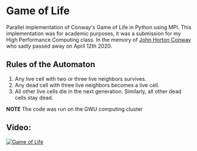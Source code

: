 # Game of Life
Parallel implementation of Conway's Game of Life in Python using MPI. This implementation was for academic purposes, it was a submission for my High Performance Computing class.  In the memory of [John Horton Conway](https://en.wikipedia.org/wiki/John_Horton_Conway) who sadly passed away on April 12th 2020.

## Rules of the Automaton
1. Any live cell with two or three live neighbors survives.
2. Any dead cell with three live neighbors becomes a live cell.
3. All other live cells die in the next generation. Similarly, all other dead cells stay dead.

**NOTE**
The code was run on the GWU computing cluster

## Video:
[![Game of Life](https://img.youtube.com/vi/3TEKA_DT6Zg/default.jpg)](https://www.youtube.com/watch?v=3TEKA_DT6Zg "Game of Life")
